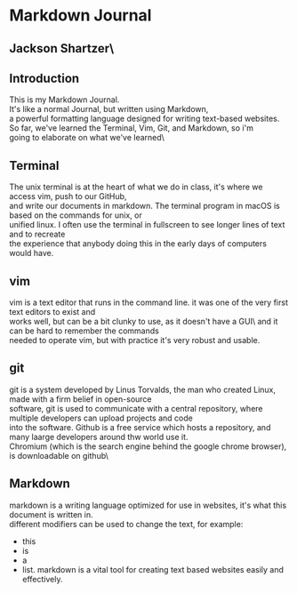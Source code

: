 # Markdown Journal
## Jackson Shartzer\
## Introduction
This is my Markdown Journal.\
It's like a normal Journal, but written using Markdown,\
a powerful formatting language designed for writing text-based websites.
So far, we've learned the Terminal, Vim, Git, and Markdown, so i'm\
going to elaborate on what we've learned\
## Terminal
The unix terminal is at the heart of what we do in class, it's where we access vim, push to our GitHub,\
and write our documents in markdown. The terminal program in macOS is based on the commands for unix, or\
unified linux. I often use the terminal in fullscreen to see longer lines of text and to recreate\
the experience that anybody doing this in the early days of computers would have.
## vim
vim is a text editor that runs in the command line. it was one of the very first text editors to exist and\
works well, but can be a bit clunky to use, as it doesn't have a GUI\ and it can be hard to remember the commands\
needed to operate vim, but with practice it's very robust and usable.
## git
git is a system developed by Linus Torvalds, the man who created Linux, made with a firm belief in open-source\
software, git is used to communicate with a central repository, where multiple developers can upload projects and code\
into the software. Github is a free service which hosts a repository, and many laarge developers around thw world use it.\
Chromium (which is the search engine behind the google chrome browser), is downloadable on github\
## Markdown
markdown is a writing language optimized for use in websites, it's what this document is written in.\
different modifiers can be used to change the text, for example:
- this
- is
- a
- list.
markdown is a vital tool for creating text based websites easily and effectively.
